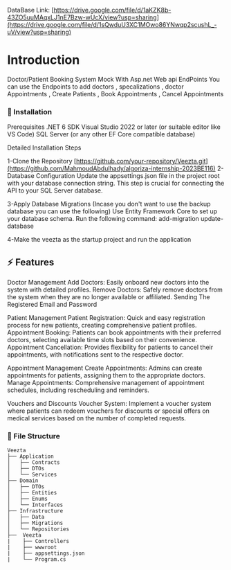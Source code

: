 DataBase Link: [https://drive.google.com/file/d/1aKZK8b-43ZO5uuMAqxLJ1nE7Bzw-wUcX/view?usp=sharing](https://drive.google.com/file/d/1sQwduU3XC1MOwo86YNwqp2scushL_-uV/view?usp=sharing)

# Introduction
Doctor/Patient Booking System Mock With Asp.net Web api EndPoints 
You can use the Endpoints to add doctors , specalizations , doctor Appointments , Create Patients , Book Appointments , Cancel Appointments 



###  :electric_plug: Installation

Prerequisites
.NET 6 SDK
Visual Studio 2022 or later (or suitable editor like VS Code)
SQL Server (or any other EF Core compatible database)


Detailed Installation Steps

1-Clone the Repository
[https://github.com/your-repository/Veezta.git](https://github.com/MahmoudAbdulhady/algoriza-internship-2023BE116)
2- Database Configuration
Update the appsettings.json file in the project root with your database connection string. This step is crucial for connecting the API to your SQL Server database.

3-Apply Database Migrations (Incase you  don't want to use the backup database you can use the following)
Use Entity Framework Core to set up your database schema. Run the following command:
add-migration 
update-database

4-Make the veezta as the startup project and run the application


## :zap: Features
Doctor Management
Add Doctors: Easily onboard new doctors into the system with detailed profiles.
Remove Doctors: Safely remove doctors from the system when they are no longer available or affiliated.
Sending The Registered Email and Password 

Patient Management
Patient Registration: Quick and easy registration process for new patients, creating comprehensive patient profiles.
Appointment Booking: Patients can book appointments with their preferred doctors, selecting available time slots based on their convenience.
Appointment Cancellation: Provides flexibility for patients to cancel their appointments, with notifications sent to the respective doctor.

Appointment Management
Create Appointments: Admins can create appointments for patients, assigning them to the appropriate doctors.
Manage Appointments: Comprehensive management of appointment schedules, including rescheduling and reminders.

Vouchers and Discounts
Voucher System: Implement a voucher system where patients can redeem vouchers for discounts or special offers on medical services based on the number of completed requests.




###  :file_folder: File Structure
```
Veezta
├── Application
│   ├── Contracts
│   ├── DTOs
│   └── Services
├── Domain
│   ├── DTOs
│   ├── Entities
│   ├── Enums
│   └── Interfaces
├── Infrastructure
│   ├── Data
│   ├── Migrations
│   └── Repositories
├──  Veezta
|    ├── Controllers
|    ├── wwwroot
|    ├── appsettings.json
|    └── Program.cs





